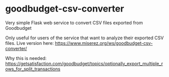 # goodbudget-csv-converter
Very simple Flask web service to convert CSV files exported from Goodbudget

Only useful for users of the service that want to analyze their exported CSV files. Live version here: https://www.miserez.org/ws/goodbudget-csv-converter/

Why this is needed: https://getsatisfaction.com/goodbudget/topics/optionally_export_multiple_rows_for_split_transactions
